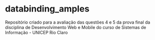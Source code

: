 # databinding_amples
Repositório criado para a avaliação das questões 4 e 5 da prova final da disciplina de Desenvolvimento Web e Mobile do curso de Sistemas de Informação - UNICEP  Rio Claro
